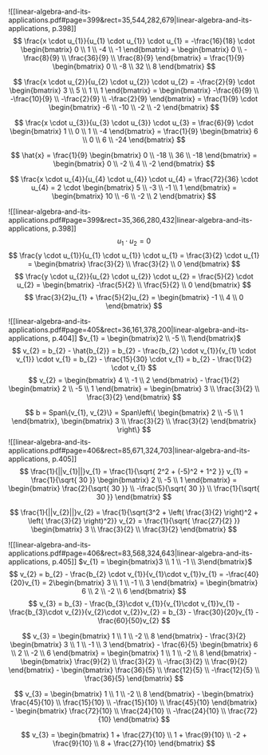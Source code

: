 ![[linear-algebra-and-its-applications.pdf#page=399&rect=35,544,282,679|linear-algebra-and-its-applications, p.398]]
$$
\frac{x \cdot u_{1}}{u_{1} \cdot u_{1}} \cdot u_{1} = -\frac{16}{18} \cdot \begin{bmatrix}
0 \\
1 \\
-4 \\
-1
\end{bmatrix} = \begin{bmatrix}
0 \\
-\frac{8}{9} \\
\frac{36}{9} \\
\frac{8}{9}
\end{bmatrix} = \frac{1}{9} \begin{bmatrix}
0 \\
-8 \\
32 \\
8
\end{bmatrix}
$$

$$
\frac{x \cdot u_{2}}{u_{2} \cdot u_{2}} \cdot u_{2} = -\frac{2}{9} \cdot \begin{bmatrix}
3 \\
5 \\
1 \\
1
\end{bmatrix} = \begin{bmatrix}
-\frac{6}{9} \\
-\frac{10}{9} \\
-\frac{2}{9} \\
-\frac{2}{9}
\end{bmatrix} = \frac{1}{9} \cdot \begin{bmatrix}
-6 \\
-10 \\
-2 \\
-2
\end{bmatrix}
$$

$$
\frac{x \cdot u_{3}}{u_{3} \cdot u_{3}} \cdot u_{3} = \frac{6}{9} \cdot \begin{bmatrix}
1 \\
0 \\
1 \\
-4
\end{bmatrix} = \frac{1}{9} \begin{bmatrix}
6 \\
0 \\
6 \\
-24
\end{bmatrix}
$$


$$
\hat{x} = \frac{1}{9} \begin{bmatrix}
0 \\
-18 \\
36 \\
-18
\end{bmatrix} = \begin{bmatrix}
0 \\
-2 \\
4 \\
-2
\end{bmatrix}
$$

$$
\frac{x \cdot u_{4}}{u_{4} \cdot u_{4}} \cdot u_{4} = \frac{72}{36} \cdot u_{4} = 2 \cdot \begin{bmatrix}
5 \\
-3 \\
-1 \\
1
\end{bmatrix} = \begin{bmatrix}
10 \\
-6 \\
-2 \\
2
\end{bmatrix}
$$


![[linear-algebra-and-its-applications.pdf#page=399&rect=35,366,280,432|linear-algebra-and-its-applications, p.398]]
$$
u_{1} \cdot u_{2} = 0
$$
$$
\frac{y \cdot u_{1}}{u_{1} \cdot u_{1}} \cdot u_{1} = \frac{3}{2} \cdot u_{1} = \begin{bmatrix}
\frac{3}{2} \\
\frac{3}{2} \\
0
\end{bmatrix}
$$
$$
\frac{y \cdot u_{2}}{u_{2} \cdot u_{2}} \cdot u_{2} = \frac{5}{2} \cdot u_{2} = \begin{bmatrix}
-\frac{5}{2}  \\
\frac{5}{2} \\
0
\end{bmatrix}
$$
$$
\frac{3}{2}u_{1} + \frac{5}{2}u_{2} = \begin{bmatrix}
-1 \\
4 \\
0
\end{bmatrix}
$$

![[linear-algebra-and-its-applications.pdf#page=405&rect=36,161,378,200|linear-algebra-and-its-applications, p.404]]
$v_{1} = \begin{bmatrix}2 \\ -5 \\ 1\end{bmatrix}$
$$
v_{2} = b_{2} - \hat{b_{2}} = b_{2} - \frac{b_{2} \cdot v_{1}}{v_{1} \cdot v_{1}} \cdot v_{1} = b_{2} - \frac{15}{30} \cdot v_{1} = b_{2} - \frac{1}{2} \cdot v_{1}
$$
$$
v_{2} = \begin{bmatrix}
4 \\
-1 \\
2
\end{bmatrix} - \frac{1}{2} \begin{bmatrix}
2 \\
-5 \\
1
\end{bmatrix} = \begin{bmatrix}
3 \\
\frac{3}{2} \\
\frac{3}{2}
\end{bmatrix}
$$

$$
b = Span\{v_{1}, v_{2}\} = Span\left\{ \begin{bmatrix}
2 \\
-5 \\
1
\end{bmatrix}, \begin{bmatrix}
3 \\
\frac{3}{2} \\
\frac{3}{2}
\end{bmatrix} \right\}
$$
![[linear-algebra-and-its-applications.pdf#page=406&rect=85,671,324,703|linear-algebra-and-its-applications, p.405]]
$$
\frac{1}{||v_{1}||}v_{1} = \frac{1}{\sqrt{ 2^2 + (-5)^2 + 1^2 }} v_{1} = \frac{1}{\sqrt{ 30 }} \begin{bmatrix}
2 \\
-5 \\
1
\end{bmatrix} = \begin{bmatrix}
\frac{2}{\sqrt{ 30 }} \\
-\frac{5}{\sqrt{ 30 }} \\
\frac{1}{\sqrt{ 30 }}
\end{bmatrix}
$$

$$
\frac{1}{||v_{2}||}v_{2} = \frac{1}{\sqrt{3^2 + \left( \frac{3}{2} \right)^2 + \left( \frac{3}{2} \right)^2}} v_{2} = \frac{1}{\sqrt{ \frac{27}{2} }} \begin{bmatrix}
3 \\
\frac{3}{2} \\
\frac{3}{2}
\end{bmatrix}
$$

![[linear-algebra-and-its-applications.pdf#page=406&rect=83,568,324,643|linear-algebra-and-its-applications, p.405]]
$v_{1} = \begin{bmatrix}3  \\ 1 \\ -1 \\ 3\end{bmatrix}$
$$
v_{2} = b_{2} - \frac{b_{2} \cdot v_{1}}{v_{1}\cdot v_{1}}v_{1} = -\frac{40}{20}v_{1} = 2\begin{bmatrix}
3 \\
1 \\
-1 \\
3
\end{bmatrix} = \begin{bmatrix}
6 \\
2 \\
-2 \\
6
\end{bmatrix}
$$
$$
v_{3} = b_{3} - \frac{b_{3}\cdot v_{1}}{v_{1}\cdot v_{1}}v_{1} - \frac{b_{3}\cdot v_{2}}{v_{2}\cdot v_{2}}v_{2} = b_{3} - \frac{30}{20}v_{1} - \frac{60}{50}v_{2}
$$

$$
v_{3} = \begin{bmatrix}
1 \\
1 \\
-2 \\
8
\end{bmatrix} - \frac{3}{2} \begin{bmatrix}
3 \\
1 \\
-1 \\
3
\end{bmatrix} - \frac{6}{5} \begin{bmatrix}
6 \\
2 \\
-2 \\
6
\end{bmatrix} = \begin{bmatrix}
1 \\
1 \\
-2 \\
8
\end{bmatrix} - \begin{bmatrix}
\frac{9}{2} \\
\frac{3}{2} \\
-\frac{3}{2} \\
\frac{9}{2}
\end{bmatrix} - \begin{bmatrix}
\frac{36}{5} \\
\frac{12}{5} \\
-\frac{12}{5} \\
\frac{36}{5}
\end{bmatrix}
$$

$$
v_{3} = \begin{bmatrix}
1 \\
1 \\
-2 \\
8
\end{bmatrix} - \begin{bmatrix}
\frac{45}{10} \\
\frac{15}{10} \\
-\frac{15}{10} \\
\frac{45}{10}
\end{bmatrix} - \begin{bmatrix}
\frac{72}{10} \\
\frac{24}{10} \\
-\frac{24}{10} \\
\frac{72}{10}
\end{bmatrix}
$$

$$
v_{3} = \begin{bmatrix}
1 + \frac{27}{10} \\
1 + \frac{9}{10} \\
-2 + \frac{9}{10} \\
8 + \frac{27}{10}
\end{bmatrix}
$$



